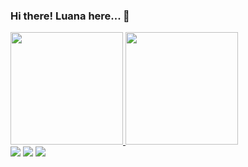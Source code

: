 
### Hi there! Luana here... 👋

 <div>
  <a href="https://github.com/Luana-S-Souza">
  <img height="180em" src="https://github-readme-stats.vercel.app/api?username=Luana-S-Souza&show_icons=true&theme=dark&include_all_commits=true&count_private=true"/>
  <img height="180em" src="https://github-readme-stats.vercel.app/api/top-langs/?username=Luana-S-Souza&layout=compact&langs_count=7&theme=dark"/>
</div>
  
<div> 
    <a href="mailto:luana.a.s.silva1@gmail.com" alt="Gmail">
  <img src="https://img.shields.io/badge/-Gmail-FF0000?style=flat-square&labelColor=FF0000&logo=gmail&logoColor=white&link=mailto:luana.a.s.silva1@gmail.com" /></a>

  <a href="https://www.linkedin.com/in/luana-aparecida-souza-silva/" alt="Linkedin">
  <img src="https://img.shields.io/badge/-Linkedin-0e76a8?style=flat-square&logo=Linkedin&logoColor=white&link=https://www.linkedin.com/in/luana-aparecida-souza-silva/" /></a>

  <a href="https://www.instagram.com/_luphy/" alt="Instagram">
  <img src="https://img.shields.io/badge/-Instagram-DF0174?style=flat-square&labelColor=DF0174&logo=instagram&logoColor=white&link=https://www.instagram.com/_luphy/"/></a>
</div>
